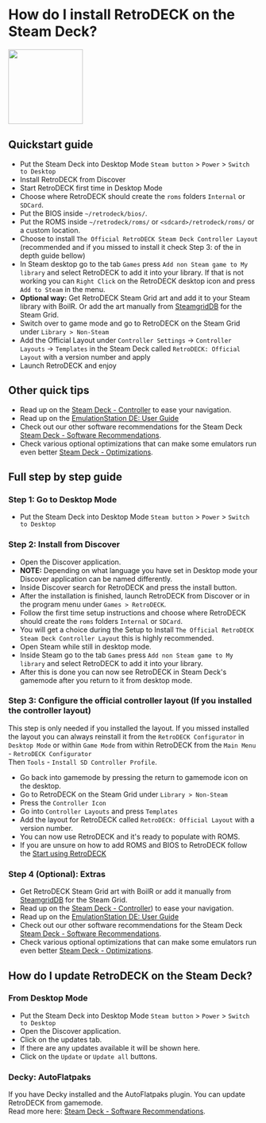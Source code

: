 # How do I install RetroDECK on the Steam Deck?

<img src="../../../wiki_images/logos/steam-deck-logo.png" width="150">

## Quickstart guide

- Put the Steam Deck into Desktop Mode `Steam button` > `Power` > `Switch to Desktop`
- Install RetroDECK from Discover
- Start RetroDECK first time in Desktop Mode
- Choose where RetroDECK should create the `roms` folders `Internal` or `SDCard`.
- Put the BIOS inside `~/retrodeck/bios/`.
- Put the ROMS inside `~/retrodeck/roms/` or `<sdcard>/retrodeck/roms/` or a custom location.
- Choose to install `The Official RetroDECK Steam Deck Controller Layout` (recommended and if you missed to install it check Step 3: of the in depth guide bellow)
- In Steam desktop go to the tab `Games` press `Add non Steam game to My library` and select RetroDECK to add it into your library. If that is not working you can `Right Click` on the RetroDECK desktop icon and press `Add to Steam` in the menu.
- **Optional way:** Get RetroDECK Steam Grid art and add it to your Steam library with BoilR. Or add the art manually from [SteamgridDB](https://www.steamgriddb.com/search/grids?term=RetroDeck) for the Steam Grid.
- Switch over to game mode and go to RetroDECK on the Steam Grid under `Library > Non-Steam`
- Add the Official Layout under `Controller Settings` -> `Controller Layouts` -> `Templates` in the Steam Deck called `RetroDECK: Official Layout` with a version number and apply
- Launch RetroDECK and enjoy

## Other quick tips

- Read up on the [Steam Deck - Controller](../../wiki_controllers/steam/controllers-steamdeck.md) to ease your navigation.
- Read up on the [EmulationStation DE: User Guide](../../wiki_emulationStation_de/esde-guide.md)
- Check out our other software recommendations for the Steam Deck [Steam Deck - Software Recommendations](../../wiki_devices/steamdeck/steamdeck-software.md).
- Check various optional optimizations that can make some emulators run even better [Steam Deck - Optimizations](../../wiki_devices/steamdeck/steamdeck-optimize.md).


## Full step by step guide

### Step 1: Go to Desktop Mode

- Put the Steam Deck into Desktop Mode `Steam button` > `Power` > `Switch to Desktop`

### Step 2: Install from Discover

- Open the Discover application.
- **NOTE:** Depending on what language you have set in Desktop mode your Discover application can be named differently.
- Inside Discover search for RetroDECK and press the install button.
- After the installation is finished, launch RetroDECK from Discover or in the program menu under `Games > RetroDECK`.
- Follow the first time setup instructions and choose where RetroDECK should create the `roms` folders `Internal` or `SDCard`.
- You will get a choice during the Setup to Install `The Official RetroDECK Steam Deck Controller Layout` this is highly recommended.
- Open Steam while still in desktop mode.
- Inside Steam go to the tab `Games` press `Add non Steam game to My library` and select RetroDECK to add it into your library.
- After this is done you can now see RetroDECK in Steam Deck's gamemode after you return to it from desktop mode.

### Step 3: Configure the official controller layout (If you installed the controller layout)
This step is only needed if you installed the layout. If you missed installed the layout you can always reinstall it from the `RetroDECK Configurator` in `Desktop Mode` or within `Game Mode` from within RetroDECK from the `Main Menu` - `RetroDECK Configurator` <br>
Then `Tools` - `Install SD Controller Profile`.

- Go back into gamemode by pressing the return to gamemode icon on the desktop.
- Go to RetroDECK on the Steam Grid under `Library > Non-Steam`
- Press the `Controller Icon`
- Go into `Controller Layouts` and press `Templates`
- Add the layout for RetroDECK  called `RetroDECK: Official Layout` with a version number.
- You can now use RetroDECK and it's ready to populate with ROMS.
- If you are unsure on how to add ROMS and BIOS to RetroDECK follow the [Start using RetroDECK](../../wiki_general/retrodeck-start.md)

### Step 4 (Optional): Extras
- Get RetroDECK Steam Grid art with BoilR or add it manually from [SteamgridDB](https://www.steamgriddb.com/search/grids?term=RetroDeck) for the Steam Grid.
- Read up on the [Steam Deck - Controller](../../wiki_controllers/steam/controllers-steamdeck.md)) to ease your navigation.
- Read up on the [EmulationStation DE: User Guide](../../wiki_emulationStation_de/esde-guide.md)
- Check out our other software recommendations for the Steam Deck [Steam Deck - Software Recommendations](../../wiki_devices/steamdeck/steamdeck-software.md).
- Check various optional optimizations that can make some emulators run even better [Steam Deck - Optimizations](../../wiki_devices/steamdeck/steamdeck-optimize.md).


## How do I update RetroDECK on the Steam Deck?

### From Desktop Mode
- Put the Steam Deck into Desktop Mode `Steam button` > `Power` > `Switch to Desktop`
- Open the Discover application.
- Click on the updates tab.
- If there are any updates available it will be shown here.
- Click on the `Update` or `Update all` buttons.

### Decky: AutoFlatpaks
If you have Decky installed and the AutoFlatpaks plugin. You can update RetroDECK from gamemode. <br>
Read more here: [Steam Deck - Software Recommendations](../../wiki_devices/steamdeck/steamdeck-software.md).

